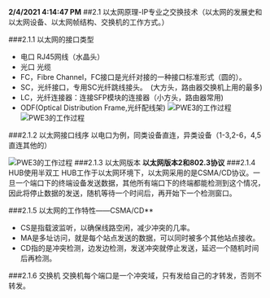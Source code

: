 **2/4/2021 4:14:47 PM** 
##2.1 以太网原理-IP专业之交换技术（以太网的发展史和以太网设备、以太网帧结构、交换机的工作方式。）

###2.1.1 以太网的接口类型
* 电口 RJ45网线（水晶头）
* 光口 光缆
 * FC，Fibre Channel，FC接口是光纤对接的一种接口标准形式（圆的）。
 * SC，光纤接口，专用SC光纤跳线接头。　(大方头，路由器交换机上用的最多)
 * LC，光纤连接器：连接SFP模块的连接器（小方头，路由器常用)
 * ODF(Optical Distribution Frame,光纤配线架)
![PWE3的工作过程](../image/1.png)
![PWE3的工作过程](../image/2.png)

###2.1.2 以太网接口线序
以电口为例，同类设备直连，异类设备（1-3,2-6，4,5直连其他的）

![PWE3的工作过程](../image/3.png)
###2.1.3 以太网版本
**以太网版本2和802.3协议**
###2.1.4 HUB使用半双工
HUB工作于以太网环境下，以太网采用的是CSMA/CD协议。一旦一个端口下的终端设备发送数据，其他所有端口下的终端都能检测到这个情况，因此将停止数据的发送，随机等待一个时间后，再开始下一个检测窗口。

###2.1.5 以太网的工作特性——CSMA/CD**
 * CS是指载波监听，以确保线路空闲，减少冲突的几率。
 * MA是多址访问，就是每个站点发送的数据，可以同时被多个其他站点接收。
 * CD指的是冲突检测，边发边检测，发送冲突就停止发送，延迟一个随机时间后再检测。
 
###2.1.6 交换机
交换机每个端口是一个冲突域，只有发给自己的才转发，否则不转发。
